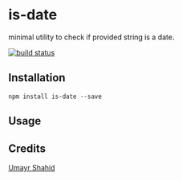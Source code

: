 # is-date

minimal utility to check if provided string is a date.

[![build status](https://secure.travis-ci.org/umayr/is-date.png)](http://travis-ci.org/umayr/is-date)

## Installation

```
npm install is-date --save
```

## Usage

## Credits
[Umayr Shahid](https://github.com/umayr/)
